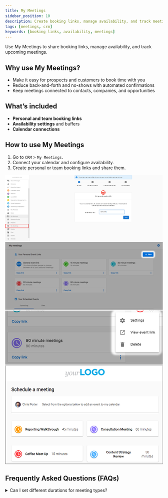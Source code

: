 ```yaml
---
title: My Meetings
sidebar_position: 10
description: Create booking links, manage availability, and track meetings from within the CRM.
tags: [meetings, crm]
keywords: [booking links, availability, meetings]
---
```


Use My Meetings to share booking links, manage availability, and track upcoming meetings.

## Why use My Meetings?

- Make it easy for prospects and customers to book time with you
- Reduce back-and-forth and no-shows with automated confirmations
- Keep meetings connected to contacts, companies, and opportunities

## What’s included

- **Personal and team booking links**
- **Availability settings** and buffers
- **Calendar connections**

## How to use My Meetings

1. Go to `CRM` > `My Meetings`.
2. Connect your calendar and configure availability.
3. Create personal or team booking links and share them.

![My Meetings overview](./img/my-meetings/business-app-my-meetings.png)
![Create booking link](./img/my-meetings/create-booking-link-1.png)
![Booking link settings](./img/my-meetings/booking-link-settings.png)
![Share booking link](./img/my-meetings/booking-link-share.png)

## Frequently Asked Questions (FAQs)

<details>
<summary>Can I set different durations for meeting types?</summary>

Yes. Configure durations when creating booking links.
</details>


